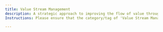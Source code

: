 ```yaml
---
title: Value Stream Management
description: A strategic approach to improving the flow of value through an organisation, optimising efficiency, reducing waste, and aligning work with customer outcomes.
Instructions: Please ensure that the category/tag of 'Value Stream Management' is only applied to content that discusses a strategic approach to improving the flow of value through an organisation, optimising efficiency, reducing waste, and aligning work with customer outcomes.

---
```


